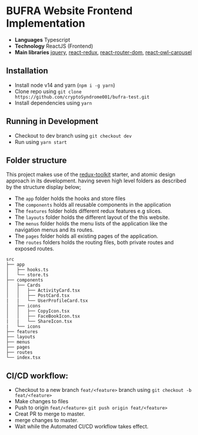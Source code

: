 # BUFRA Website Frontend Implementation

- **Languages** Typescript
- **Technology** ReactJS  (Frontend)
- **Main libraries** [jquery](https://www.npmjs.com/package/jquery), [react-redux](https://www.npmjs.com/package/react-redux), [react-router-dom](https://www.npmjs.com/package/react-router-dom), [react-owl-carousel](https://www.npmjs.com/package/react-owl-carousel)

## Installation
- Install node v14 and yarn (`npm i -g yarn`)
- Clone repo using `git clone https://github.com/cryptoSyndrome001/bufra-test.git`
- Install dependencies using `yarn` 

## Running in Development
- Checkout to dev branch using `git checkout dev`
- Run using `yarn start`

## Folder structure

This project makes use of the [redux-toolkit](https://redux-toolkit.js.org/) starter, and atomic design approach in its development.
having seven high level folders as described by the structure display below;

- The `app` folder holds the hooks and store files
- The `components` holds all reusable components in the application
- The `features` folder holds different redux features e.g slices.
- The `layouts` folder holds the different layout of the this website.
- The `menus` folder holds the menu lists of the application like the navigation menus and its routes.
- The `pages` folder holds all existing pages of the application.
- The `routes` folders holds the routing files, both private routes and exposed routes.


```
src
├── app
│   ├── hooks.ts
│   └── store.ts
├── components
│   ├── Cards
│   │   ├── ActivityCard.tsx
│   │   ├── PostCard.tsx
|   |   └── UserProfileCard.tsx
│   ├── icons
│   │   ├── CopyIcon.tsx
│   │   ├── FaceBookIcon.tsx
|   |   └── ShareIcon.tsx
|   └── icons
├── features
├── layouts
├── menus
├── pages
├── routes
└── index.tsx
```

## CI/CD workflow:

- Checkout to a new branch `feat/<feature>` branch using `git checkout -b feat/<feature>`
- Make changes to files
- Push to origin `feat/<feature>` `git push origin feat/<feature>`
- Creat PR to merge to master.
- merge changes to master.
- Wait while the Automated CI/CD workflow takes effect.
